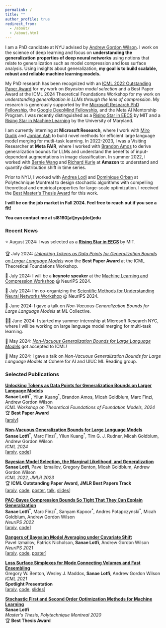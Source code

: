 ```yaml
---
permalink: /
title: ""
author_profile: true
redirect_from: 
  - /about/
  - /about.html
---
```


I am a PhD candidate at NYU advised by [Andrew Gordon Wilson](https://cims.nyu.edu/~andrewgw/). I work on the science of deep learning and focus on **understanding the generalization properties of deep neural networks** using notions that relate to generalization such as model compression and loss surface analysis. Using insights about generalization, **my goal is to build scalable, robust and reliable machine learning models.**

My PhD research has been recognized with an [ICML 2022 Outstanding Paper Award](https://icml.cc/virtual/2022/poster/17991) for my work on _Bayesian model selection_ and a Best Paper Award at the ICML 2024 Theoretical Foundations Workshop for my work on _understanding generalization in LLMs through the lens of compression_. My research is generously supported by the [Microsoft Research PhD Fellowship](https://nyudatascience.medium.com/cds-students-sanae-lotfi-and-lucius-bynum-receive-the-microsoft-research-phd-fellowship-63ce04660227), the [Google DeepMind Fellowship](https://nyudatascience.medium.com/deepmind-fellow-profile-sanae-lotfi-9197c0c5fb94), and the Meta AI Mentorship Program. I was recently distinguished as a [Rising Star in EECS](https://risingstars-eecs.mit.edu/) by MIT and a [Rising Star in Machine Learning](https://ml.umd.edu/rising-stars-workshop) by the University of Maryland.

I am currently interning at **Microsoft Research**, where I work with [Miro Dudik](https://www.microsoft.com/en-us/research/people/mdudik/) and [Jordan Ash](https://www.jordantash.com/) to build novel methods for efficient large language model merging for mutli-task learning. In 2022-2023, I was a Visiting Researcher at **Meta FAIR**, where I worked with [Brandon Amos](http://bamos.github.io/) to derive generalization bounds for LLMs and understand the benefits of input-dependent augmentations in image classification. In summer 2022, I worked with [Bernie Wang](http://web.mit.edu/~ywang02/www/) and [Richard Kurle](https://scholar.google.fr/citations?user=q2YBN34AAAAJ&hl=en) at **Amazon** to understand and quantify distribution shift in time series.  

Prior to NYU, I worked with [Andrea Lodi](https://tech.cornell.edu/people/andrea-lodi/) and [Dominique Orban](https://dpo.github.io/) at Polytechnique Montreal to design stochastic algorithms with compelling theoretical and empirical properties for large-scale optimization. I received the [Best Master's Thesis Award](https://www.gerad.ca/en/posts/903) for this work.

 **I will be on the job market in Fall 2024. Feel free to reach out if you see a fit!**
 
**You can contact me at sl8160[at]nyu[dot]edu**

### Recent News 

⭐ August 2024: I was selected as a **[Rising Star in EECS](https://risingstars-eecs.mit.edu/)** by MIT. 

🏆 July 2024: _[Unlocking Tokens as Data Points for Generalization Bounds on Larger Language Models](https://arxiv.org/abs/2407.18158)_ won the **Best Paper Award** at the ICML Theoretical Foundations Workshop. 

📢 July 2024: I will be a **keynote speaker** at the [Machine Learning and Compression Workshop](https://neuralcompression.github.io/workshop24) @ NeurIPS 2024. 

📆 July 2024: I'm co-organizing the [Scientific Methods for Understanding Neural Networks Workshop](https://scienceofdlworkshop.github.io/) @ NeurIPS 2024. 

📢 June 2024: I gave a talk on _Non-Vacuous Generalization Bounds for Large Language Models_ at ML Collective. 

👩‍💻 June 2024: I started my summer internship at Microsoft Research NYC, where I will be working on large language model merging for multi-task learning. 

🥳 May 2024: _[Non-Vacuous Generalization Bounds for Large Language Models](https://arxiv.org/abs/2312.17173)_ got accepted to ICML! 

📢 May 2024: I gave a talk on _Non-Vacuous Generalization Bounds for Large Language Models_ at Cohere for AI and UIUC ML Reading group. 

### Selected Publications  

**[Unlocking Tokens as Data Points for Generalization Bounds on Larger Language Models](https://arxiv.org/abs/2407.18158)** \
**Sanae Lotfi<sup>\*</sup>**, Yilun Kuang<sup>\*</sup>, Brandon Amos, Micah Goldblum, Marc Finzi, Andrew Gordon Wilson \
_ICML Workshop on Theoretical Foundations of Foundation Models, 2024_ \
🏆 **Best Paper Award** \
[[arxiv](https://arxiv.org/abs/2407.18158)]

**[Non-Vacuous Generalization Bounds for Large Language Models](https://arxiv.org/abs/2312.17173)** \
**Sanae Lotfi<sup>\*</sup>**, Marc Finzi<sup>\*</sup>, Yilun Kuang<sup>\*</sup>, Tim G. J. Rudner, Micah Goldblum, Andrew Gordon Wilson \
_ICML 2024_ \
[[arxiv](https://arxiv.org/abs/2312.17173), [code](https://github.com/Sanaelotfi/sublora-bounds-for-llms)]

**[Bayesian Model Selection, the Marginal Likelihood, and Generalization](https://arxiv.org/abs/2202.11678)** \
**Sanae Lotfi**, Pavel Izmailov, Gregory Benton, Micah Goldblum, Andrew Gordon Wilson \
_ICML 2022, JMLR 2023_ \
🏆 **ICML Outstanding Paper Award, JMLR Best Papers Track** \
[[arxiv](https://arxiv.org/pdf/2202.11678.pdf), [code](https://github.com/Sanaelotfi/Bayesian_model_comparison), <a href="https://sanaelotfi.github.io/files/posters/LML_Poster_ICML_2022.pdf" target="_blank">poster</a>, [talk](https://slideslive.com/38983095/bayesian-model-selection-the-marginal-likelihood-and-generalization), <a href="https://sanaelotfi.github.io/files/slides/conference_presentations/LML_Sanae_Lotfi_ICML_2022.pdf" target="_blank">slides</a>]

**[PAC-Bayes Compression Bounds So Tight That They Can Explain Generalization](https://arxiv.org/abs/2211.13609)** \
**Sanae Lotfi<sup>\*</sup>**, Marc Finzi<sup>\*</sup>, Sanyam Kapoor<sup>\*</sup>, Andres Potapczynski<sup>\*</sup>, Micah Goldblum, Andrew Gordon Wilson \
_NeurIPS 2022_ \
[[arxiv](https://arxiv.org/abs/2211.13609), [code](https://github.com/activatedgeek/tight-pac-bayes)]

**[Dangers of Bayesian Model Averaging under Covariate Shift](https://arxiv.org/abs/2106.11905)** \
Pavel Izmailov, Patrick Nicholson, **Sanae Lotfi**, Andrew Gordon Wilson \
_NeurIPS 2021_ \
[[arxiv](https://arxiv.org/abs/2106.11905), [code](https://github.com/izmailovpavel/bnn_covariate_shift), <a href="https://sanaelotfi.github.io/files/posters/BMA_Dangers_Poster_NeurIPS_2021.pdf" target="_blank">poster</a>]

**[Loss Surface Simplexes for Mode Connecting Volumes and Fast Ensembling](https://arxiv.org/abs/2102.13042)** \
Gregory W. Benton, Wesley J. Maddox, **Sanae Lotfi**, Andrew Gordon Wilson \
_ICML 2021_ \
**Spotlight Presentation** \
[[arxiv](https://arxiv.org/abs/2102.13042), [code](https://github.com/g-benton/loss-surface-simplexes), <a href="https://sanaelotfi.github.io/files/slides/conference_presentations/Loss_Surface_Simplexes_ICML_2021.pdf" target="_blank">slides</a>]

**[Stochastic First and Second Order Optimization Methods for Machine Learning](https://publications.polymtl.ca/5457/)** \
**Sanae Lotfi** \
_Master's Thesis, Polytechnique Montreal 2020_ \
🏆 **Best Thesis Award** 
  
